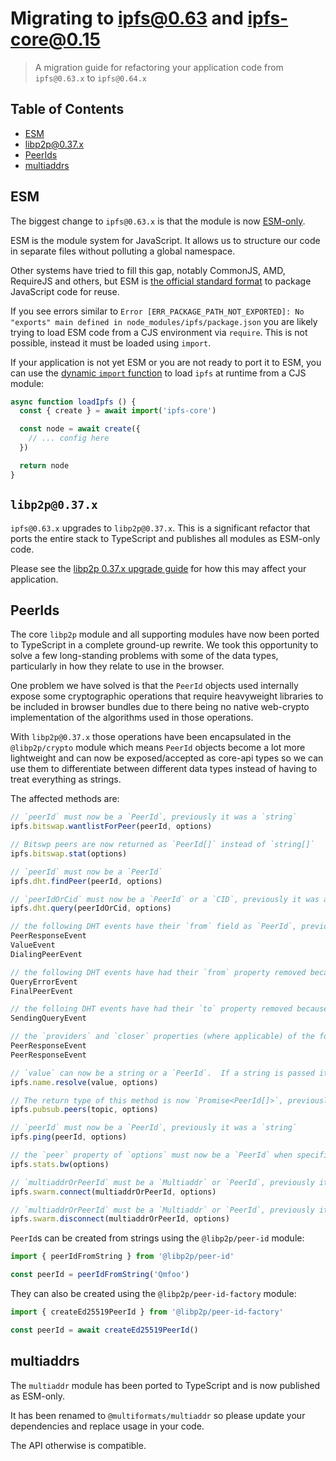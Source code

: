 <!--Specify versions for migration below-->
# Migrating to ipfs@0.63 and ipfs-core@0.15 <!-- omit in toc -->

> A migration guide for refactoring your application code from `ipfs@0.63.x` to `ipfs@0.64.x`

## Table of Contents <!-- omit in toc -->

- [ESM](#esm)
- [libp2p@0.37.x](#libp2p037x)
- [PeerIds](#peerids)
- [multiaddrs](#multiaddrs)

## ESM

The biggest change to `ipfs@0.63.x` is that the module is now [ESM-only](https://gist.github.com/sindresorhus/a39789f98801d908bbc7ff3ecc99d99c).

ESM is the module system for JavaScript.  It allows us to structure our code in separate files without polluting a global namespace.

Other systems have tried to fill this gap, notably CommonJS, AMD, RequireJS and others, but ESM is [the official standard format](https://tc39.es/ecma262/#sec-modules) to package JavaScript code for reuse.

If you see errors similar to `Error [ERR_PACKAGE_PATH_NOT_EXPORTED]: No "exports" main defined in node_modules/ipfs/package.json` you are likely trying to load ESM code from a CJS environment via `require`. This is not possible, instead it must be loaded using `import`.

If your application is not yet ESM or you are not ready to port it to ESM, you can use the [dynamic `import` function](https://developer.mozilla.org/en-US/docs/Web/JavaScript/Reference/Statements/import) to load `ipfs` at runtime from a CJS module:

```js
async function loadIpfs () {
  const { create } = await import('ipfs-core')

  const node = await create({
    // ... config here
  })

  return node
}
```

## `libp2p@0.37.x`

`ipfs@0.63.x` upgrades to `libp2p@0.37.x`.  This is a significant refactor that ports the entire stack to TypeScript and publishes all modules as ESM-only code.

Please see the [libp2p 0.37.x upgrade guide](https://github.com/libp2p/js-libp2p/blob/master/doc/migrations/v0.36-v.037.md) for how this may affect your application.

## PeerIds

The core `libp2p` module and all supporting modules have now been ported to TypeScript in a complete ground-up rewrite. We took this opportunity to solve a few long-standing problems with some of the data types, particularly in how they relate to use in the browser.

One problem we have solved is that the `PeerId` objects used internally expose some cryptographic operations that require heavyweight libraries to be included in browser bundles due to there being no native web-crypto implementation of the algorithms used in those operations.

With `libp2p@0.37.x` those operations have been encapsulated in the `@libp2p/crypto` module which means `PeerId` objects become a lot more lightweight and can now be exposed/accepted as core-api types so we can use them to differentiate between different data types instead of having to treat everything as strings.

The affected methods are:

```js
// `peerId` must now be a `PeerId`, previously it was a `string`
ipfs.bitswap.wantlistForPeer(peerId, options)

// Bitswp peers are now returned as `PeerId[]` instead of `string[]`
ipfs.bitswap.stat(options)

// `peerId` must now be a `PeerId`
ipfs.dht.findPeer(peerId, options)

// `peerIdOrCid` must now be a `PeerId` or a `CID`, previously it was a `string` or a `CID`
ipfs.dht.query(peerIdOrCid, options)

// the following DHT events have their `from` field as `PeerId`, previously it was a `string`
PeerResponseEvent
ValueEvent
DialingPeerEvent

// the following DHT events have had their `from` property removed because it is not exposed by go-ipfs so causes incompatibilities
QueryErrorEvent
FinalPeerEvent

// the folloing DHT events have had their `to` property removed because it is not exposed by go-ipfs so causes incompatibilities
SendingQueryEvent

// the `providers` and `closer` properties (where applicable) of the following events have the `peerId` property specified as a `PeerId`, previously it was a `string`
PeerResponseEvent
PeerResponseEvent

// `value` can now be a string or a `PeerId`.  If a string is passed it will be interpreted as a DNS address.
ipfs.name.resolve(value, options)

// The return type of this method is now `Promise<PeerId[]>`, previously it was a `Promise<string[]>`
ipfs.pubsub.peers(topic, options)

// `peerId` must now be a `PeerId`, previously it was a `string`
ipfs.ping(peerId, options)

// the `peer` property of `options` must now be a `PeerId` when specified, previously it was a `string`
ipfs.stats.bw(options)

// `multiaddrOrPeerId` must be a `Multiaddr` or `PeerId`, previously it was a `Multiaddr` or `string`
ipfs.swarm.connect(multiaddrOrPeerId, options)

// `multiaddrOrPeerId` must be a `Multiaddr` or `PeerId`, previously it was a `Multiaddr` or `string`
ipfs.swarm.disconnect(multiaddrOrPeerId, options)
```

`PeerId`s can be created from strings using the `@libp2p/peer-id` module:

```js
import { peerIdFromString } from '@libp2p/peer-id'

const peerId = peerIdFromString('Qmfoo')
```

They can also be created using the `@libp2p/peer-id-factory` module:

```js
import { createEd25519PeerId } from '@libp2p/peer-id-factory'

const peerId = await createEd25519PeerId()
```

## multiaddrs

The `multiaddr` module has been ported to TypeScript and is now published as ESM-only.

It has been renamed to `@multiformats/multiaddr` so please update your dependencies and replace usage in your code.

The API otherwise is compatible.

